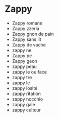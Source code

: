Zappy
=====

- Zappy romane
- Zappy zzeria
- Zappy gnon de pain
- Zappy sans lit
- Zappy de vache
- zappy ne
- Zappy pe
- Zappy geon
- zappy peau
- zappy le ou face
- zappy tre
- zappy le
- zappy losité
- zappy ritation
- zappy nocchio
- zappy gale
- zappy culteur